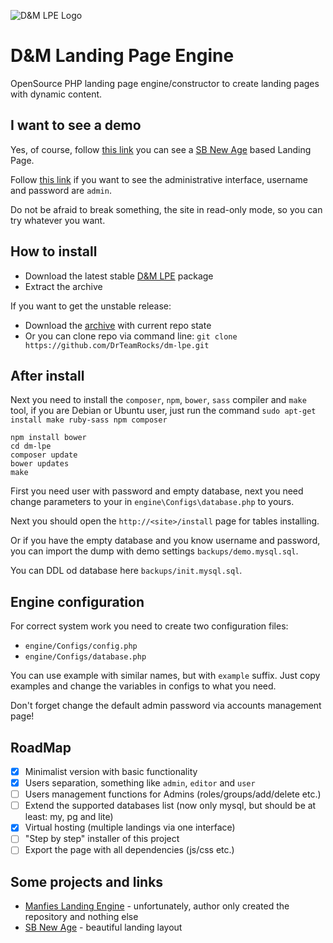 ![D&M LPE Logo](http://dm.drteam.rocks/engine/files/img/logo-turquoise-200.png)

# D&M Landing Page Engine

OpenSource PHP landing page engine/constructor to create landing pages with dynamic content.

## I want to see a demo

Yes, of course, follow [this link](http://dm.drteam.rocks) you can see a [SB New Age](https://github.com/BlackrockDigital/startbootstrap-new-age) based Landing Page.

Follow [this link](http://dm.drteam.rocks/auth/login) if you want to see the administrative interface, username and password are `admin`.

Do not be afraid to break something, the site in read-only mode, so you can try whatever you want.

## How to install

* Download the latest stable [D&M LPE](https://github.com/DrTeamRocks/dm-lpe/releases) package
* Extract the archive

If you want to get the unstable release:

* Download the [archive](https://github.com/DrTeamRocks/dm-lpe/archive/master.zip) with current repo state
* Or you can clone repo via command line: `git clone https://github.com/DrTeamRocks/dm-lpe.git`

## After install

Next you need to install the `composer`, `npm`, `bower`, `sass` compiler and `make` tool, if you are Debian or Ubuntu user, just run the command `sudo apt-get install make ruby-sass npm composer`

    npm install bower
    cd dm-lpe
    composer update
    bower updates
    make

First you need user with password and empty database, next you need change parameters to your in `engine\Configs\database.php` to yours.

Next you should open the `http://<site>/install` page for tables installing.

Or if you have the empty database and you know username and password, you can import the dump with demo settings `backups/demo.mysql.sql`.

You can DDL od database here `backups/init.mysql.sql`.

## Engine configuration

For correct system work you need to create two configuration files:

* `engine/Configs/config.php`
* `engine/Configs/database.php`

You can use example with similar names, but with `example` suffix. Just copy examples and change the variables in configs to what you need.

Don't forget change the default admin password via accounts management page!

## RoadMap

- [x] Minimalist version with basic functionality
- [x] Users separation, something like `admin`, `editor` and `user`
- [ ] Users management functions for Admins (roles/groups/add/delete etc.)
- [ ] Extend the supported databases list (now only mysql, but should be at least: my, pg and lite)
- [x] Virtual hosting (multiple landings via one interface)
- [ ] "Step by step" installer of this project
- [ ] Export the page with all dependencies (js/css etc.)

## Some projects and links

* [Manfies Landing Engine](https://github.com/Manfies/mle) - unfortunately, author only created the repository and nothing else
* [SB New Age](https://github.com/BlackrockDigital/startbootstrap-new-age) - beautiful landing layout
